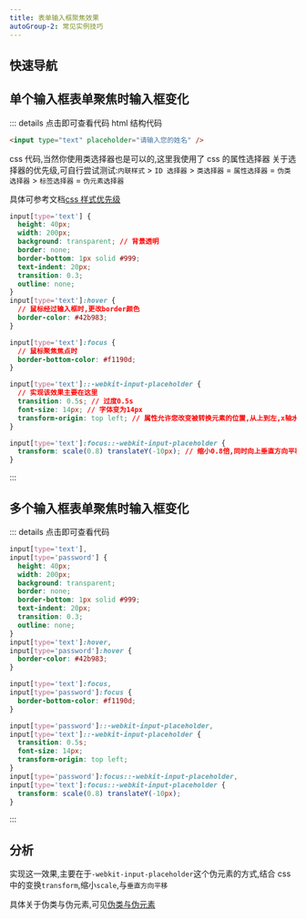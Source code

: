 ```yaml
---
title: 表单输入框聚焦效果
autoGroup-2: 常见实例技巧
---
```


## 快速导航

<TOC />

## 单个输入框表单聚焦时输入框变化

<form-singleInputFocus />

::: details 点击即可查看代码
html 结构代码

```html
<input type="text" placeholder="请输入您的姓名" />
```

css 代码,当然你使用类选择器也是可以的,这里我使用了 css 的属性选择器
关于选择器的优先级,可自行尝试测试:`内联样式` > `ID 选择器` > `类选择器` = `属性选择器` = `伪类选择器` > `标签选择器` = `伪元素选择器`

具体可参考文档[css 样式优先级](https://www.runoob.com/w3cnote/css-style-priority.html)

```css
input[type='text'] {
  height: 40px;
  width: 200px;
  background: transparent; // 背景透明
  border: none;
  border-bottom: 1px solid #999;
  text-indent: 20px;
  transition: 0.3;
  outline: none;
}
input[type='text']:hover {
  // 鼠标经过输入框时,更改border颜色
  border-color: #42b983;
}

input[type='text']:focus {
  // 鼠标聚焦焦点时
  border-bottom-color: #f1190d;
}

input[type='text']::-webkit-input-placeholder {
  // 实现该效果主要在这里
  transition: 0.5s; // 过度0.5s
  font-size: 14px; // 字体变为14px
  transform-origin: top left; // 属性允许您改变被转换元素的位置,从上到左,x轴水平方向top,y轴垂直方向left
}

input[type='text']:focus::-webkit-input-placeholder {
  transform: scale(0.8) translateY(-10px); // 缩小0.8倍,同时向上垂直方向平移10px
}
```

:::

## 多个输入框表单聚焦时输入框变化

<form-mulInputFocus />

::: details 点击即可查看代码

```css
input[type='text'],
input[type='password'] {
  height: 40px;
  width: 200px;
  background: transparent;
  border: none;
  border-bottom: 1px solid #999;
  text-indent: 20px;
  transition: 0.3;
  outline: none;
}
input[type='text']:hover,
input[type='password']:hover {
  border-color: #42b983;
}

input[type='text']:focus,
input[type='password']:focus {
  border-bottom-color: #f1190d;
}

input[type='password']::-webkit-input-placeholder,
input[type='text']::-webkit-input-placeholder {
  transition: 0.5s;
  font-size: 14px;
  transform-origin: top left;
}
input[type='password']:focus::-webkit-input-placeholder,
input[type='text']:focus::-webkit-input-placeholder {
  transform: scale(0.8) translateY(-10px);
}
```

:::

## 分析

实现这一效果,主要在于`-webkit-input-placeholder`这个伪元素的方式,结合 css 中的变换`transform`,缩小`scale`,与`垂直方向平移`

具体关于伪类与伪元素,可见[伪类与伪元素](./css-pseudo-class-pseudo-el)

<footer-FooterLink :isShareLink="true" :isDaShang="true" />
